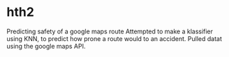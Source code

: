 # hth2
Predicting safety of a google maps route
Attempted to make a klassifier using KNN, to predict how prone a route would to an accident. Pulled datat using the google maps API. 
